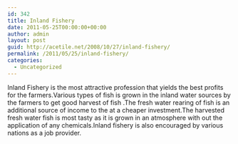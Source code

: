 ```yaml
---
id: 342
title: Inland Fishery
date: 2011-05-25T00:00:00+00:00
author: admin
layout: post
guid: http://acetile.net/2008/10/27/inland-fishery/
permalink: /2011/05/25/inland-fishery/
categories:
  - Uncategorized
---
```

Inland Fishery is the most attractive profession that yields the best profits for the farmers.Various types of fish is grown in the inland water sources by the farmers to get good harvest of fish .The fresh water rearing of fish is an additional source of income to the at a cheaper investment.The harvested fresh water fish is most tasty as it is grown in an atmosphere with out the application of any chemicals.Inland fishery is also encouraged by various nations as a job provider.